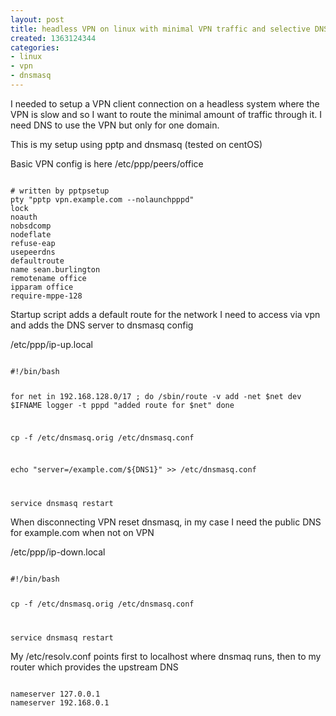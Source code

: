 ```yaml
---
layout: post
title: headless VPN on linux with minimal VPN traffic and selective DNS
created: 1363124344
categories:
- linux
- vpn
- dnsmasq
---
```

<p>I needed to setup a VPN client connection on a headless system where the VPN is slow and so I want to route the minimal amount of traffic through it. I need DNS to use the VPN but only for one domain.</p>

<p>This is my setup using pptp and dnsmasq (tested on centOS)</p>



<p>Basic VPN config is here /etc/ppp/peers/office</p> 
<code>
# written by pptpsetup
pty "pptp vpn.example.com --nolaunchpppd"
lock
noauth
nobsdcomp
nodeflate
refuse-eap
usepeerdns
defaultroute
name sean.burlington
remotename office
ipparam office
require-mppe-128
</code>


<p>Startup script adds a default route for the network I need to access via vpn and adds the DNS server to dnsmasq config</p>
<p>/etc/ppp/ip-up.local </p>

<code>
#!/bin/bash

for net in 192.168.128.0/17 ; do
  /sbin/route -v add -net $net dev $IFNAME
  logger -t pppd "added route for $net"
done


cp -f /etc/dnsmasq.orig /etc/dnsmasq.conf

echo "server=/example.com/${DNS1}" >> /etc/dnsmasq.conf

service dnsmasq restart
</code>
<p>When disconnecting VPN reset dnsmasq, in my case I need the public DNS for example.com when not on VPN</p>

<p>/etc/ppp/ip-down.local </p>
<code>
#!/bin/bash

cp -f /etc/dnsmasq.orig /etc/dnsmasq.conf

service dnsmasq restart
</code>



<p>My /etc/resolv.conf points first to localhost where dnsmaq runs, then to my router which provides the upstream DNS</p>

<code>
nameserver 127.0.0.1
nameserver 192.168.0.1
</code>





